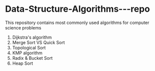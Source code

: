 # Data-Structure-Algorithms---repo
This repository contains most commonly used algorithms for computer science problems
  1. Dijkstra's algorithm
  2. Merge Sort VS Quick Sort
  3. Topological Sort 
  4. KMP algorithm
  5. Radix & Bucket Sort
  6. Heap Sort

